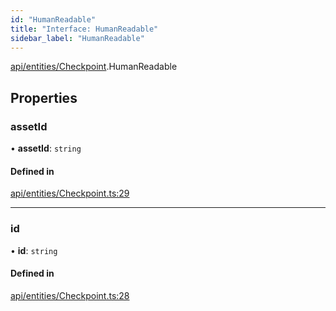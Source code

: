```yaml
---
id: "HumanReadable"
title: "Interface: HumanReadable"
sidebar_label: "HumanReadable"
---
```


[api/entities/Checkpoint](../../../../../modules/API/Entities/Checkpoint/Checkpoint.md).HumanReadable

## Properties

### assetId

• **assetId**: `string`

#### Defined in

[api/entities/Checkpoint.ts:29](https://github.com/PolymeshAssociation/polymesh-sdk/blob/f8a937f04/src/api/entities/Checkpoint.ts#L29)

___

### id

• **id**: `string`

#### Defined in

[api/entities/Checkpoint.ts:28](https://github.com/PolymeshAssociation/polymesh-sdk/blob/f8a937f04/src/api/entities/Checkpoint.ts#L28)
